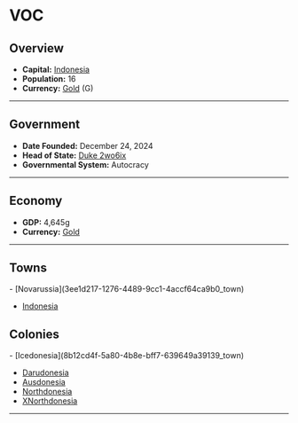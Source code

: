 <!--UNDEDITED FILE, remove this entire line if this file has been edited!-->
# <!--NAME-->VOC<!--NAME-->

## Overview

- **Capital:** <!--CAPITAL_LINK-->[Indonesia](77a27562-a406-491d-866c-7db9afd6a95d_town)<!--CAPITAL_LINK-->
- **Population:** <!--POPULATION-->16<!--POPULATION-->
- **Currency:** <!--CURRENCY_LINK-->[Gold](Gold_currency)<!--CURRENCY_LINK--> (<!--CURRENCY_ABV-->G<!--CURRENCY_ABV-->)

---

## Government

- **Date Founded:** <!--FOUNDED-->December 24, 2024<!--FOUNDED-->
- **Head of State:** <!--LEADER_TITLE_LINK-->[Duke 2wo6ix](2wo6ix_user)<!--LEADER_TITLE_LINK-->
- **Governmental System:** <!--GOVERNMENT-->Autocracy<!--GOVERNMENT-->

---

## Economy

- **GDP:** <!--GDP-->4,645g<!--GDP-->
- **Currency:** <!--CURRENCY_LINK-->[Gold](Gold_currency)<!--CURRENCY_LINK-->

---

## Towns

<!--TOWNS-->- [Novarussia](3ee1d217-1276-4489-9cc1-4accf64ca9b0_town)
- [Indonesia](77a27562-a406-491d-866c-7db9afd6a95d_town)<!--TOWNS-->

## Colonies

<!--COLONIES-->- [Icedonesia](8b12cd4f-5a80-4b8e-bff7-639649a39139_town)
- [Darudonesia](3b225d29-33ac-49bb-8d75-1714d8082e8d_town)
- [Ausdonesia](63695cf1-0263-4a0c-a142-1975db1e23be_town)
- [Northdonesia](3e5b53ef-0057-4375-a368-3e4bc1de77c9_town)
- [XNorthdonesia](fc05f688-2f10-4577-bfdd-1480add731e7_town)<!--COLONIES-->

---